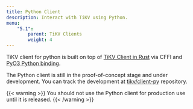 ```yaml
---
title: Python Client
description: Interact with TiKV using Python.
menu:
    "5.1":
        parent: TiKV Clients
        weight: 4
---
```


TiKV client for python is built on top of [TiKV Client in Rust](https://github.com/tikv/client-rust) via CFFI and [PyO3 Python binding](https://github.com/PyO3/pyo3).

The Python client is still in the proof-of-concept stage and under development. You can track the development at [tikv/client-py](https://github.com/tikv/client-py/) repository.

{{< warning >}}
You should not use the Python client for production use until it is released.
{{< /warning >}}
